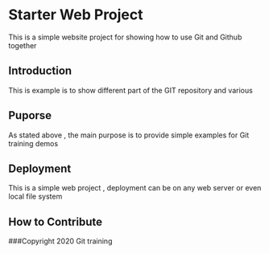 # Starter Web Project

This is a simple website project for
showing how to use Git and Github together

## Introduction

This is example is to show different part
of the GIT repository and various

## Puporse

As stated above , the main purpose is to 
provide simple examples for Git training
demos

## Deployment

This is a simple web project , deployment 
can be on any web server or even local
file system

## How to Contribute

###Copyright
2020 Git training